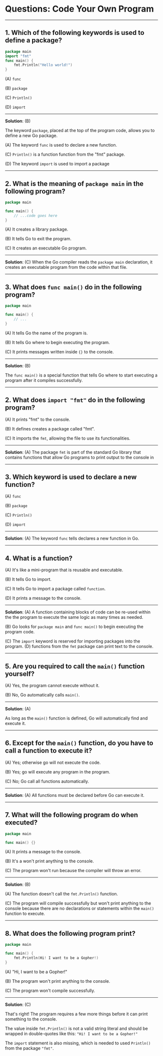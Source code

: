 # Questions: Code Your Own Program

---

## 1. Which of the following keywords is used to define a package?

```go
package main
import "fmt"
func main() {
    fmt.Println("Hello world!")
}
```

(A) `func`

(B) `package`

(C) `Println()`

(D) `import`

---

**Solution**: (B)

The keyword `package`, placed at the top of the program code, allows you to define a new 
Go package.

(A) The keyword `func` is used to declare a new function.

(C) `Println()` is a function function from the "fmt" package.

(D) The keyword `import` is used to import a package

---
## 2. What is the meaning of `package main` in the following program?
```go
package main

func main() {
    // ...code goes here
}
```

(A) It creates a library package.

(B) It tells Go to exit the program.

(C) It creates an executable Go program.

---

**Solution**: (C)
When the Go compiler reads the `package main` declaration, it creates an executable program from the code within that file.

---

## 3. What does `func main()` do in the following program?
```go
package main

func main() {
    // ...
}
```

(A) It tells Go the name of the program is.

(B) It tells Go where to begin executing the program.

(C) It prints messages written inside `{}` to the console.

---

**Solution**: (B)

The `func main()` is a special function that tells Go where to start executing a program after it compiles successfully.

---

## 2. What does `import "fmt"` do in the following program?

(A) It prints "fmt" to the console.

(B) It defines creates a package called "fmt".

(C) It imports the `fmt`, allowing the file to use its functionalities.

---

**Solution**: (A)
The package `fmt` is part of the standard Go library that contains functions that allow 
Go programs to print output to the console in

---

## 3. Which keyword is used to declare a new function?

(A) `func`

(B) `package`

(C) `Println()`

(D) `import`

---

**Solution**: (A)
The keyword `func` tells declares a new function in Go.

---

## 4. What is a function?

(A) It's like a mini-program that is reusable and executable.

(B) It tells Go to import.

(C) It tells Go to import a package called `function`.

(D) It prints a message to the console.

---

**Solution**: (A)
A function containing blocks of code can be re-used within the the program to execute 
the same logic as many times as needed.

(B) Go looks for `package main` and `func main()` to begin executing the program code.

(C) The `import` keyword is reserved for importing packages into the program. 
(D) functions from the `fmt` package can print text to the console.

---
## 5. Are you required to call the `main()` function yourself?

(A) Yes, the program cannot execute without it.

(B) No, Go automatically calls `main()`.

---

**Solution**: (A)

As long as the `main()` function is defined, Go will automatically find and execute it.

---
## 6. Except for the `main()` function, do you have to call a function to execute it?

(A) Yes; otherwise go will not execute the code.

(B) Yes; go will execute any program in the program.

(C) No; Go call all functions automatically.

---

**Solution**: (A)
All functions must be declared before Go can execute it.

---
## 7. What will the following program do when executed?
```go
package main

func main() {}
```

(A) It prints a message to the console.

(B) It's a won't print anything to the console.

(C) The program won't run because the compiler will throw an error.

---

**Solution**: (B)

(A) The function doesn't call the `fmt.Println()` function.

(C) The program will compile successfully but won't print anything to the console because there are no declarations or statements within the `main()` function to execute.

---

## 8. What does the following program print?

```go
package main

func main() {
    fmt.Println(Hi! I want to be a Gopher!)
}
```

(A) "Hi, I want to be a Gopher!"

(B) The program won't print anything to the console.

(C) The program won't compile successfully.

---

**Solution**: (C)

That's right! The program requires a few more things before it can print something to the console.

The value inside `fmt.Println()` is not a valid string literal and should be wrapped in double-quotes like this: `"Hi! I want to be a Gopher!"`

The `import` statement is also missing, which is needed to used `Println()` from the package `"fmt"`.